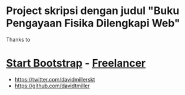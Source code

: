 # Project skripsi dengan judul "Buku Pengayaan Fisika Dilengkapi Web" 

Thanks to
# [Start Bootstrap](http://startbootstrap.com/) - [Freelancer](http://startbootstrap.com/template-overviews/freelancer/)


* https://twitter.com/davidmillerskt
* https://github.com/davidtmiller
